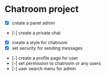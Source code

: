 # Chatroom project

- [X] create a panel admin
- [-] create a private chat
- [x] create a style for chatroom
- [x] set security for sending messages
- [-] create a profile page for user
- [-] set permission to chatroom or any users
- [-] user search menu for admin
 

